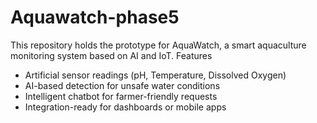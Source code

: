 # Aquawatch-phase5

This repository holds the prototype for AquaWatch, a smart aquaculture monitoring system based on AI and IoT.
Features
- Artificial sensor readings (pH, Temperature, Dissolved Oxygen)
- AI-based detection for unsafe water conditions
- Intelligent chatbot for farmer-friendly requests
- Integration-ready for dashboards or mobile apps

